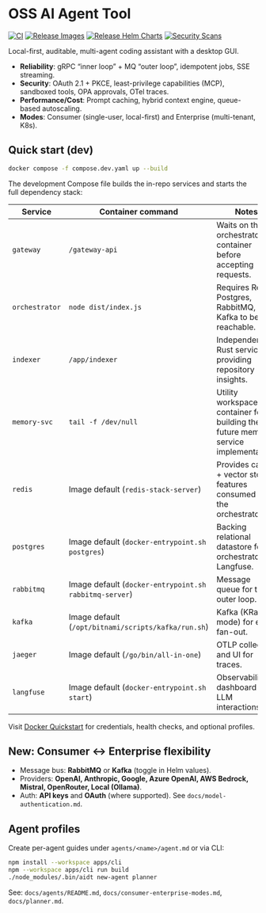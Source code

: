 # OSS AI Agent Tool

[![CI](https://github.com/OSS-AI-Agent-Tool/OSS-AI-Agent-Tool/actions/workflows/ci.yml/badge.svg?branch=main)](https://github.com/OSS-AI-Agent-Tool/OSS-AI-Agent-Tool/actions/workflows/ci.yml)
[![Release Images](https://github.com/OSS-AI-Agent-Tool/OSS-AI-Agent-Tool/actions/workflows/release-images.yml/badge.svg)](https://github.com/OSS-AI-Agent-Tool/OSS-AI-Agent-Tool/actions/workflows/release-images.yml)
[![Release Helm Charts](https://github.com/OSS-AI-Agent-Tool/OSS-AI-Agent-Tool/actions/workflows/release-charts.yml/badge.svg)](https://github.com/OSS-AI-Agent-Tool/OSS-AI-Agent-Tool/actions/workflows/release-charts.yml)
[![Security Scans](https://github.com/OSS-AI-Agent-Tool/OSS-AI-Agent-Tool/actions/workflows/security.yml/badge.svg)](https://github.com/OSS-AI-Agent-Tool/OSS-AI-Agent-Tool/actions/workflows/security.yml)

Local-first, auditable, multi-agent coding assistant with a desktop GUI.

- **Reliability**: gRPC “inner loop” + MQ “outer loop”, idempotent jobs, SSE streaming.
- **Security**: OAuth 2.1 + PKCE, least-privilege capabilities (MCP), sandboxed tools, OPA approvals, OTel traces.
- **Performance/Cost**: Prompt caching, hybrid context engine, queue-based autoscaling.
- **Modes**: Consumer (single-user, local-first) and Enterprise (multi-tenant, K8s).

## Quick start (dev)
```bash
docker compose -f compose.dev.yaml up --build
```

The development Compose file builds the in-repo services and starts the full dependency stack:

| Service | Container command | Notes |
| --- | --- | --- |
| `gateway` | `/gateway-api` | Waits on the orchestrator container before accepting requests. |
| `orchestrator` | `node dist/index.js` | Requires Redis, Postgres, RabbitMQ, and Kafka to be reachable. |
| `indexer` | `/app/indexer` | Independent Rust service providing repository insights. |
| `memory-svc` | `tail -f /dev/null` | Utility workspace container for building the future memory service implementation. |
| `redis` | Image default (`redis-stack-server`) | Provides cache + vector store features consumed by the orchestrator. |
| `postgres` | Image default (`docker-entrypoint.sh postgres`) | Backing relational datastore for orchestrator + Langfuse. |
| `rabbitmq` | Image default (`docker-entrypoint.sh rabbitmq-server`) | Message queue for the outer loop. |
| `kafka` | Image default (`/opt/bitnami/scripts/kafka/run.sh`) | Kafka (KRaft mode) for event fan-out. |
| `jaeger` | Image default (`/go/bin/all-in-one`) | OTLP collector and UI for traces. |
| `langfuse` | Image default (`docker-entrypoint.sh start`) | Observability dashboard for LLM interactions. |

Visit [Docker Quickstart](./docs/docker-quickstart.md) for credentials, health checks, and optional profiles.

## New: Consumer ↔ Enterprise flexibility
- Message bus: **RabbitMQ** or **Kafka** (toggle in Helm values).
- Providers: **OpenAI, Anthropic, Google, Azure OpenAI, AWS Bedrock, Mistral, OpenRouter, Local (Ollama)**.
- Auth: **API keys** and **OAuth** (where supported). See `docs/model-authentication.md`.

## Agent profiles
Create per-agent guides under `agents/<name>/agent.md` or via CLI:
```bash
npm install --workspace apps/cli
npm --workspace apps/cli run build
./node_modules/.bin/aidt new-agent planner
```

See: `docs/agents/README.md`, `docs/consumer-enterprise-modes.md`, `docs/planner.md`.
